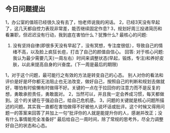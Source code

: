 ## 今日问题提出

1，办公室的值班已经很久没有去了，怕老师说我的闲话。
2，已经3天没有早起了，这几天都自控力表现非常差，能否继续固定作息?
3，规划好周三投递简历和看兼职，但迟迟没有行动，我到底在害怕什么？犹豫什么?
最核心的问题:
1. 没有坚持自律(即很多天没有早起了，没有冥想，专注度很低），导致自己的情绪不高，以及脸上疯狂长痘，打击了自己的颜值自信心。
回答:
对于核心问题:
我认为最少需要几天(一周左右）时间来调整状态(早起，锻炼，专注)和养好皮肤，以此来提高自身的兴奋度。(下一周是最后的期限)

1，对于这个问题，最可能行之有效的方法是转变自己的心态。
     别人对你的看法和评价是好是坏你都无法阻止也无法改变，做好自己，按照自己的判断和规划去做就好，哪怕有时偷懒有时做得不好。关键的一点在于拉回你的注意力而不是反复的想，勇敢承担责任，勇敢面对。
2，当然可以，并且我一定会养成习惯，每天都做到。这个的关键在于强迫自己，给自己危机感。
3，问题的关键就是核心问题所描述的问题。其实我一直都在害怕做得不好被他人说坏话或批评。这个时候又得用问题一的答案来回答了并加上一句“批评你的人就是能提升你的人，感谢并改正；没有什么事情能完全准备好”
       最后给自己一周时间，除了常规的思考外，尽全力调整好自己的状态和心态。